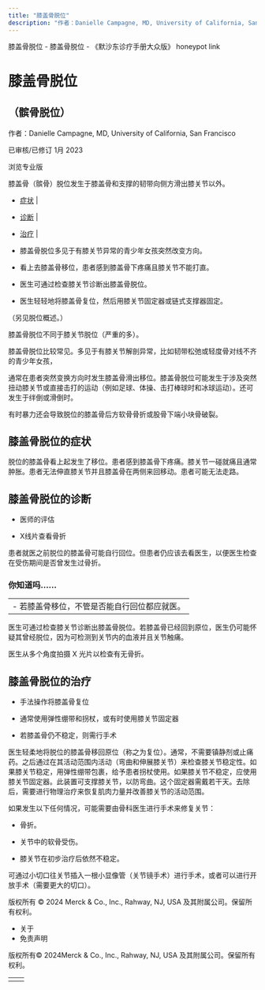 ```yaml
---
title: "膝盖骨脱位"
description: "作者：Danielle Campagne, MD, University of California, San Francisco"
---
```


﻿膝盖骨脱位 \- 膝盖骨脱位 \- 《默沙东诊疗手册大众版》 honeypot link

# 膝盖骨脱位

## （髌骨脱位）

作者：Danielle Campagne, MD, University of California, San Francisco

已审核/已修订 1月 2023

浏览专业版

膝盖骨（髌骨）脱位发生于膝盖骨和支撑的韧带向侧方滑出膝关节以外。

- [症状](#症状_v13967883_zh) \|
- [诊断](#诊断_v13967887_zh) \|
- [治疗](#治疗_v13967908_zh) \|

- 膝盖骨脱位多见于有膝关节异常的青少年女孩突然改变方向。

- 看上去膝盖骨移位，患者感到膝盖骨下疼痛且膝关节不能打直。

- 医生可通过检查膝关节诊断出膝盖骨脱位。

- 医生轻轻地将膝盖骨复位，然后用膝关节固定器或链式支撑器固定。


（另见脱位概述。）

膝盖骨脱位不同于膝关节脱位（严重的多）。

膝盖骨脱位比较常见。多见于有膝关节解剖异常，比如韧带松弛或轻度骨对线不齐的青少年女孩，

通常在患者突然变换方向时发生膝盖骨滑出移位。膝盖骨脱位可能发生于涉及突然扭动膝关节或直接击打的运动（例如足球、体操、击打棒球时和冰球运动）。还可发生于绊倒或滑倒时。

有时暴力还会导致脱位的膝盖骨后方软骨骨折或股骨下端小块骨破裂。

## 膝盖骨脱位的症状

脱位的膝盖骨看上起发生了移位。患者感到膝盖骨下疼痛。膝关节一碰就痛且通常肿胀。患者无法伸直膝关节并且膝盖骨在两侧来回移动。患者可能无法走路。

## 膝盖骨脱位的诊断

- 医师的评估

- X线片查看骨折


患者就医之前脱位的膝盖骨可能自行回位。但患者仍应该去看医生，以便医生检查在受伤期间是否曾发生过骨折。

### 你知道吗……

|     |
| --- |
| - 若膝盖骨移位，不管是否能自行回位都应就医。 |

医生可通过检查膝关节诊断出膝盖骨脱位。若膝盖骨已经回到原位，医生仍可能怀疑其曾经脱位，因为可检测到关节内的血液并且关节触痛。

医生从多个角度拍摄 X 光片以检查有无骨折。

## 膝盖骨脱位的治疗

- 手法操作将膝盖骨复位

- 通常使用弹性绷带和拐杖，或有时使用膝关节固定器

- 若膝盖骨仍不稳定，则需行手术


医生轻柔地将脱位的膝盖骨移回原位（称之为复位）。通常，不需要镇静剂或止痛药。之后通过在其活动范围内活动（弯曲和伸展膝关节）来检查膝关节稳定性。如果膝关节稳定，用弹性绷带包裹，给予患者拐杖使用。如果膝关节不稳定，应使用膝关节固定器。此装置可支撑膝关节，以防弯曲。这个固定器需戴若干天。去除后，需要进行物理治疗来恢复肌肉力量并改善膝关节的活动范围。

如果发生以下任何情况，可能需要由骨科医生进行手术来修复关节：

- 骨折。

- 关节中的软骨受伤。

- 膝关节在初步治疗后依然不稳定。


可通过小切口往关节插入一根小显像管（关节镜手术）进行手术，或者可以进行开放手术（需要更大的切口）。



版权所有 © 2024
Merck & Co., Inc., Rahway, NJ, USA 及其附属公司。保留所有权利。

- 关于
- 免责声明

版权所有© 2024Merck & Co., Inc., Rahway, NJ, USA 及其附属公司。保留所有权利。

|     |     |
| --- | --- |
|  |  |